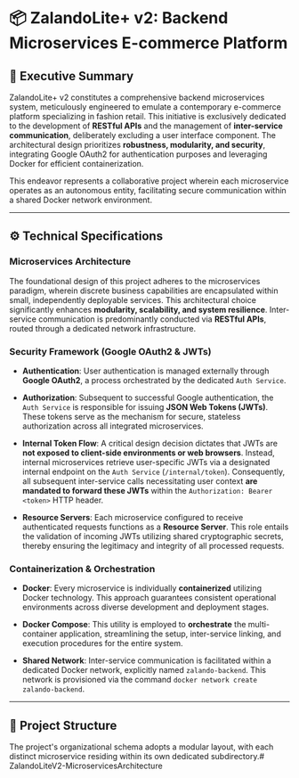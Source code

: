 # 📦 ZalandoLite+ v2: Backend Microservices E-commerce Platform

## 🚀 Executive Summary

ZalandoLite+ v2 constitutes a comprehensive backend microservices system, meticulously engineered to emulate a contemporary e-commerce platform specializing in fashion retail. This initiative is exclusively dedicated to the development of **RESTful APIs** and the management of **inter-service communication**, deliberately excluding a user interface component. The architectural design prioritizes **robustness, modularity, and security**, integrating Google OAuth2 for authentication purposes and leveraging Docker for efficient containerization.

This endeavor represents a collaborative project wherein each microservice operates as an autonomous entity, facilitating secure communication within a shared Docker network environment.

---

## ⚙️ Technical Specifications

### **Microservices Architecture**

The foundational design of this project adheres to the microservices paradigm, wherein discrete business capabilities are encapsulated within small, independently deployable services. This architectural choice significantly enhances **modularity, scalability, and system resilience**. Inter-service communication is predominantly conducted via **RESTful APIs**, routed through a dedicated network infrastructure.

### **Security Framework (Google OAuth2 & JWTs)**

* **Authentication**: User authentication is managed externally through **Google OAuth2**, a process orchestrated by the dedicated `Auth Service`.

* **Authorization**: Subsequent to successful Google authentication, the `Auth Service` is responsible for issuing **JSON Web Tokens (JWTs)**. These tokens serve as the mechanism for secure, stateless authorization across all integrated microservices.

* **Internal Token Flow**: A critical design decision dictates that JWTs are **not exposed to client-side environments or web browsers**. Instead, internal microservices retrieve user-specific JWTs via a designated internal endpoint on the `Auth Service` (`/internal/token`). Consequently, all subsequent inter-service calls necessitating user context **are mandated to forward these JWTs** within the `Authorization: Bearer <token>` HTTP header.

* **Resource Servers**: Each microservice configured to receive authenticated requests functions as a **Resource Server**. This role entails the validation of incoming JWTs utilizing shared cryptographic secrets, thereby ensuring the legitimacy and integrity of all processed requests.

### **Containerization & Orchestration**

* **Docker**: Every microservice is individually **containerized** utilizing Docker technology. This approach guarantees consistent operational environments across diverse development and deployment stages.

* **Docker Compose**: This utility is employed to **orchestrate** the multi-container application, streamlining the setup, inter-service linking, and execution procedures for the entire system.

* **Shared Network**: Inter-service communication is facilitated within a dedicated Docker network, explicitly named `zalando-backend`. This network is provisioned via the command `docker network create zalando-backend`.

---

## 📂 Project Structure

The project's organizational schema adopts a modular layout, with each distinct microservice residing within its own dedicated subdirectory.# ZalandoLiteV2-MicroservicesArchitecture
